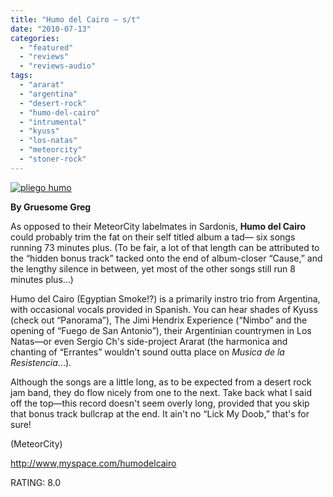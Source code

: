 ```yaml
---
title: "Humo del Cairo – s/t"
date: "2010-07-13"
categories: 
  - "featured"
  - "reviews"
  - "reviews-audio"
tags: 
  - "ararat"
  - "argentina"
  - "desert-rock"
  - "humo-del-cairo"
  - "intrumental"
  - "kyuss"
  - "los-natas"
  - "meteorcity"
  - "stoner-rock"
---
```


[![](http://www.hellbound.ca/wp-content/uploads/2010/07/humodelcairocover-300x267.jpg "pliego humo")](http://www.hellbound.ca/wp-content/uploads/2010/07/humodelcairocover.jpg)

**By Gruesome Greg**

As opposed to their MeteorCity labelmates in Sardonis, **Humo del Cairo** could probably trim the fat on their self titled album a tad— six songs running 73 minutes plus. (To be fair, a lot of that length can be attributed to the “hidden bonus track” tacked onto the end of album-closer “Cause,” and the lengthy silence in between, yet most of the other songs still run 8 minutes plus...)

Humo del Cairo (Egyptian Smoke!?) is a primarily instro trio from Argentina, with occasional vocals provided in Spanish. You can hear shades of Kyuss (check out “Panorama”), The Jimi Hendrix Experience (“Nimbo” and the opening of “Fuego de San Antonio”), their Argentinian countrymen in Los Natas—or even Sergio Ch's side-project Ararat (the harmonica and chanting of “Errantes” wouldn't sound outta place on _Musica de la Resistencia_...).

Although the songs are a little long, as to be expected from a desert rock jam band, they do flow nicely from one to the next. Take back what I said off the top—this record doesn't seem overly long, provided that you skip that bonus track bullcrap at the end. It ain't no “Lick My Doob,” that's for sure!

(MeteorCity)

[http://www,myspace.com/humodelcairo](http://www,myspace.com/humodelcairo)

RATING: 8.0
